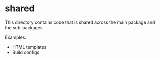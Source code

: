 # shared

This directory contains code that is shared across the main package and the sub-packages.

Examples:

* HTML templates
* Build configs
